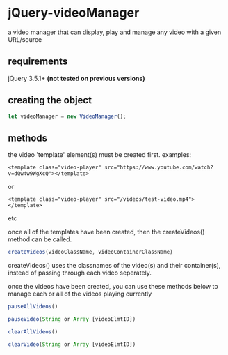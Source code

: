 # jQuery-videoManager
a video manager that can display, play and manage any video with a given URL/source

## requirements
jQuery 3.5.1+ **(not tested on previous versions)**

## creating the object
```javascript
let videoManager = new VideoManager();
```
## methods
the video 'template' element(s) must be created first. examples:
```
<template class="video-player" src="https://www.youtube.com/watch?v=dQw4w9WgXcQ"></template>
```
or
```
<template class="video-player" src="/videos/test-video.mp4"></template>
```
etc

once all of the templates have been created, then the createVideos() method can be called.

```javascript
createVideos(videoClassName, videoContainerClassName)
```
createVideos() uses the classnames of the video(s) and their container(s), instead of passing through each video seperately.

once the videos have been created, you can use these methods below to manage each or all of the videos playing currently

```javascript
pauseAllVideos()
```
```javascript
pauseVideo(String or Array [videoElmtID])
```
```javascript
clearAllVideos()
```
```javascript
clearVideo(String or Array [videoElmtID])
```
